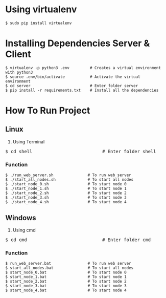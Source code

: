 # Using virtualenv

    $ sudo pip install virtualenv
    
# Installing Dependencies Server & Client

    $ virtualenv -p python3 .env         # Creates a virtual environment with python3
    $ source .env/bin/activate           # Activate the virtual environment
    $ cd server                          # Enter folder server
    $ pip install -r requirements.txt    # Install all the dependencies
    
# How To Run Project
## Linux

1. Using Terminal

<pre>$ cd shell                          # Enter folder shell</pre>
    
### Function
    $ ./run_web_server.sh               # To run web server
    $ ./start_all_nodes.sh              # To start all nodes
    $ ./start_node_0.sh                 # To start node 0
    $ ./start_node_1.sh                 # To start node 1
    $ ./start_node_2.sh                 # To start node 2
    $ ./start_node_3.sh                 # To start node 3
    $ ./start_node_4.sh                 # To start node 4
    
## Windows

1. Using cmd

<pre>$ cd cmd                            # Enter folder cmd</pre>
    
### Function
    $ run_web_server.bat                # To run web server
    $ start_all_nodes.bat               # To start all nodes
    $ start_node_0.bat                  # To start node 0
    $ start_node_1.bat                  # To start node 1
    $ start_node_2.bat                  # To start node 2
    $ start_node_3.bat                  # To start node 3
    $ start_node_4.bat                  # To start node 4
    

    
    
